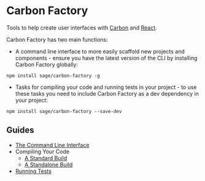 # Carbon Factory

Tools to help create user interfaces with [Carbon](https://github.com/sage/carbon) and [React](http://facebook.github.io/react/).

Carbon Factory has two main functions:

* A command line interface to more easily scaffold new projects and components - ensure you have the latest version of the CLI by installing Carbon Factory globally:
```
npm install sage/carbon-factory -g
```
* Tasks for compiling your code and running tests in your project - to use these tasks you need to include Carbon Factory as a dev dependency in your project:
```
npm install sage/carbon-factory --save-dev
```

## Guides

* [The Command Line Interface](docs/command-line-interface.md)
* Compiling Your Code
  * [A Standard Build](docs/standard-build.md)
  * [A Standalone Build](docs/standalone-build.md)
* [Running Tests](docs/running-tests.md)
